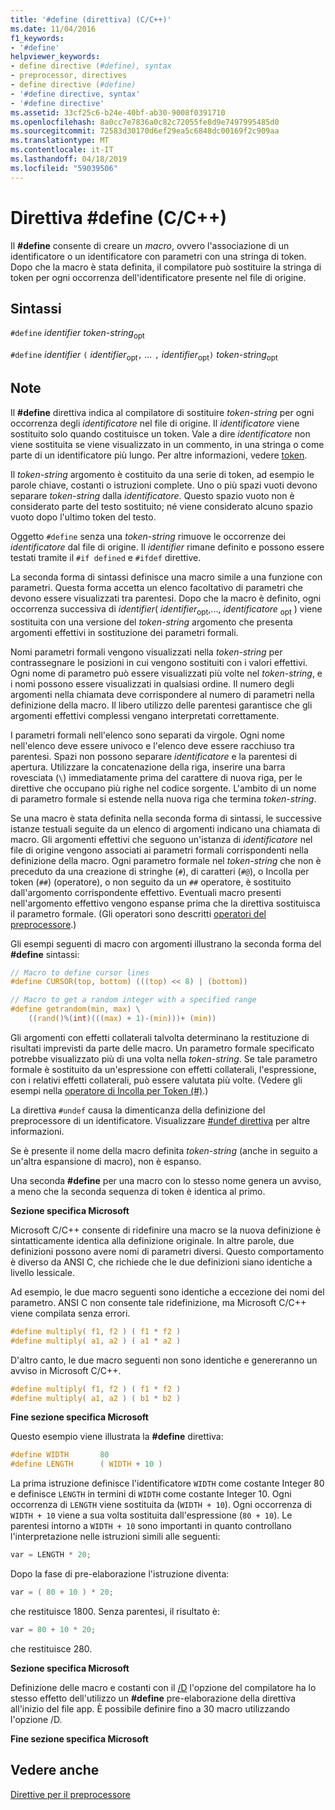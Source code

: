 ```yaml
---
title: '#define (direttiva) (C/C++)'
ms.date: 11/04/2016
f1_keywords:
- '#define'
helpviewer_keywords:
- define directive (#define), syntax
- preprocessor, directives
- define directive (#define)
- '#define directive, syntax'
- '#define directive'
ms.assetid: 33cf25c6-b24e-40bf-ab30-9008f0391710
ms.openlocfilehash: 8a0cc7e7836a0c82c72055fe8d9e7497995485d0
ms.sourcegitcommit: 72583d30170d6ef29ea5c6848dc00169f2c909aa
ms.translationtype: MT
ms.contentlocale: it-IT
ms.lasthandoff: 04/18/2019
ms.locfileid: "59039506"
---
```

# <a name="define-directive-cc"></a>Direttiva #define (C/C++)

Il **#define** consente di creare un *macro*, ovvero l'associazione di un identificatore o un identificatore con parametri con una stringa di token. Dopo che la macro è stata definita, il compilatore può sostituire la stringa di token per ogni occorrenza dell'identificatore presente nel file di origine.

## <a name="syntax"></a>Sintassi

`#define` *identifier* *token-string*<sub>opt</sub>

`#define` *identifier* `(` *identifier*<sub>opt</sub>`,` *...* `,` *identifier*<sub>opt</sub>`)` *token-string*<sub>opt</sub>

## <a name="remarks"></a>Note

Il **#define** direttiva indica al compilatore di sostituire *token-string* per ogni occorrenza degli *identificatore* nel file di origine. Il *identificatore* viene sostituito solo quando costituisce un token. Vale a dire *identificatore* non viene sostituita se viene visualizzato in un commento, in una stringa o come parte di un identificatore più lungo. Per altre informazioni, vedere [token](../cpp/tokens-cpp.md).

Il *token-string* argomento è costituito da una serie di token, ad esempio le parole chiave, costanti o istruzioni complete. Uno o più spazi vuoti devono separare *token-string* dalla *identificatore*. Questo spazio vuoto non è considerato parte del testo sostituito; né viene considerato alcuno spazio vuoto dopo l'ultimo token del testo.

Oggetto `#define` senza una *token-string* rimuove le occorrenze dei *identificatore* dal file di origine. Il *identifier* rimane definito e possono essere testati tramite il `#if defined` e `#ifdef` direttive.

La seconda forma di sintassi definisce una macro simile a una funzione con parametri. Questa forma accetta un elenco facoltativo di parametri che devono essere visualizzati tra parentesi. Dopo che la macro è definito, ogni occorrenza successiva di *identifier*( *identifier*<sub>opt</sub>,..., *identificatore* <sub>opt</sub> ) viene sostituita con una versione del *token-string* argomento che presenta argomenti effettivi in sostituzione dei parametri formali.

Nomi parametri formali vengono visualizzati nella *token-string* per contrassegnare le posizioni in cui vengono sostituiti con i valori effettivi. Ogni nome di parametro può essere visualizzati più volte nel *token-string*, e i nomi possono essere visualizzati in qualsiasi ordine. Il numero degli argomenti nella chiamata deve corrispondere al numero di parametri nella definizione della macro. Il libero utilizzo delle parentesi garantisce che gli argomenti effettivi complessi vengano interpretati correttamente.

I parametri formali nell'elenco sono separati da virgole. Ogni nome nell'elenco deve essere univoco e l'elenco deve essere racchiuso tra parentesi. Spazi non possono separare *identificatore* e la parentesi di apertura. Utilizzare la concatenazione della riga, inserire una barra rovesciata (`\`) immediatamente prima del carattere di nuova riga, per le direttive che occupano più righe nel codice sorgente. L'ambito di un nome di parametro formale si estende nella nuova riga che termina *token-string*.

Se una macro è stata definita nella seconda forma di sintassi, le successive istanze testuali seguite da un elenco di argomenti indicano una chiamata di macro. Gli argomenti effettivi che seguono un'istanza di *identificatore* nel file di origine vengono associati ai parametri formali corrispondenti nella definizione della macro. Ogni parametro formale nel *token-string* che non è preceduto da una creazione di stringhe (`#`), di caratteri (`#@`), o Incolla per token (`##`) (operatore), o non seguito da un `##` operatore, è sostituito dall'argomento corrispondente effettivo. Eventuali macro presenti nell'argomento effettivo vengono espanse prima che la direttiva sostituisca il parametro formale. (Gli operatori sono descritti [operatori del preprocessore](../preprocessor/preprocessor-operators.md).)

Gli esempi seguenti di macro con argomenti illustrano la seconda forma del **#define** sintassi:

```C
// Macro to define cursor lines
#define CURSOR(top, bottom) (((top) << 8) | (bottom))

// Macro to get a random integer with a specified range
#define getrandom(min, max) \
    ((rand()%(int)(((max) + 1)-(min)))+ (min))
```

Gli argomenti con effetti collaterali talvolta determinano la restituzione di risultati imprevisti da parte delle macro. Un parametro formale specificato potrebbe visualizzato più di una volta nella *token-string*. Se tale parametro formale è sostituito da un'espressione con effetti collaterali, l'espressione, con i relativi effetti collaterali, può essere valutata più volte. (Vedere gli esempi nella [operatore di Incolla per Token (#)](../preprocessor/token-pasting-operator-hash-hash.md).)

La direttiva `#undef` causa la dimenticanza della definizione del preprocessore di un identificatore. Visualizzare [#undef direttiva](../preprocessor/hash-undef-directive-c-cpp.md) per altre informazioni.

Se è presente il nome della macro definita *token-string* (anche in seguito a un'altra espansione di macro), non è espanso.

Una seconda **#define** per una macro con lo stesso nome genera un avviso, a meno che la seconda sequenza di token è identica al primo.

**Sezione specifica Microsoft**

Microsoft C/C++ consente di ridefinire una macro se la nuova definizione è sintatticamente identica alla definizione originale. In altre parole, due definizioni possono avere nomi di parametri diversi. Questo comportamento è diverso da ANSI C, che richiede che le due definizioni siano identiche a livello lessicale.

Ad esempio, le due macro seguenti sono identiche a eccezione dei nomi del parametro. ANSI C non consente tale ridefinizione, ma Microsoft C/C++ viene compilata senza errori.

```C
#define multiply( f1, f2 ) ( f1 * f2 )
#define multiply( a1, a2 ) ( a1 * a2 )
```

D'altro canto, le due macro seguenti non sono identiche e genereranno un avviso in Microsoft C/C++.

```C
#define multiply( f1, f2 ) ( f1 * f2 )
#define multiply( a1, a2 ) ( b1 * b2 )
```

**Fine sezione specifica Microsoft**

Questo esempio viene illustrata la **#define** direttiva:

```C
#define WIDTH       80
#define LENGTH      ( WIDTH + 10 )
```

La prima istruzione definisce l'identificatore `WIDTH` come costante Integer 80 e definisce `LENGTH` in termini di `WIDTH` come costante Integer 10. Ogni occorrenza di `LENGTH` viene sostituita da (`WIDTH + 10`). Ogni occorrenza di `WIDTH + 10` viene a sua volta sostituita dall'espressione (`80 + 10`). Le parentesi intorno a `WIDTH + 10` sono importanti in quanto controllano l'interpretazione nelle istruzioni simili alle seguenti:

```C
var = LENGTH * 20;
```

Dopo la fase di pre-elaborazione l'istruzione diventa:

```C
var = ( 80 + 10 ) * 20;
```

che restituisce 1800. Senza parentesi, il risultato è:

```C
var = 80 + 10 * 20;
```

che restituisce 280.

**Sezione specifica Microsoft**

Definizione delle macro e costanti con il [/D](../build/reference/d-preprocessor-definitions.md) l'opzione del compilatore ha lo stesso effetto dell'utilizzo un **#define** pre-elaborazione della direttiva all'inizio del file app. È possibile definire fino a 30 macro utilizzando l'opzione /D.

**Fine sezione specifica Microsoft**

## <a name="see-also"></a>Vedere anche

[Direttive per il preprocessore](../preprocessor/preprocessor-directives.md)